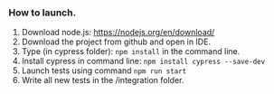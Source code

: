 ### How to launch.

1. Download node.js: https://nodejs.org/en/download/
2. Download the project from github and open in IDE. 
3. Type (in cypress folder): `npm install` in the command line.
4. Install cypress in command line: `npm install cypress --save-dev`
6. Launch tests using command `npm run start` 
7. Write all new tests in the /integration folder.
